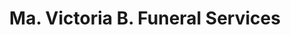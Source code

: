 ---
title: "Ma. Victoria B. Funeral Services"
url: /malolos-city/ma-victoria-b-funeral-services/
shop: Bestattungen
---